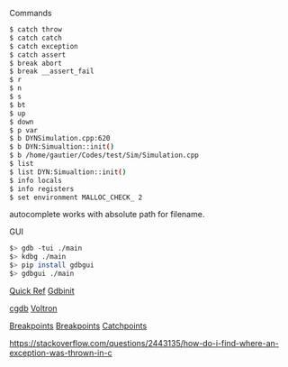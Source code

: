 Commands
``` bash
$ catch throw
$ catch catch
$ catch exception
$ catch assert
$ break abort
$ break __assert_fail
$ r
$ n
$ s
$ bt
$ up
$ down
$ p var
$ b DYNSimulation.cpp:620
$ b DYN:Simualtion::init()
$ b /home/gautier/Codes/test/Sim/Simulation.cpp
$ list
$ list DYN:Simualtion::init()
$ info locals
$ info registers
$ set environment MALLOC_CHECK_ 2
```

autocomplete works with absolute path for filename.

GUI
``` bash
$> gdb -tui ./main
$> kdbg ./main
$> pip install gdbgui
$> gdbgui ./main
```

[Quick Ref](http://beej.us/guide/bggdb/#qref)
[Gdbinit](https://github.com/gdbinit/Gdbinit)

[cgdb](https://github.com/cgdb/cgdb)
[Voltron](https://github.com/snare/voltron)

[Breakpoints](http://www.unknownroad.com/rtfm/gdbtut/gdbbreak.html)
[Breakpoints](https://sourceware.org/gdb/onlinedocs/gdb/Set-Breaks.html)
[Catchpoints](https://sourceware.org/gdb/onlinedocs/gdb/Set-Catchpoints.html)

https://stackoverflow.com/questions/2443135/how-do-i-find-where-an-exception-was-thrown-in-c

